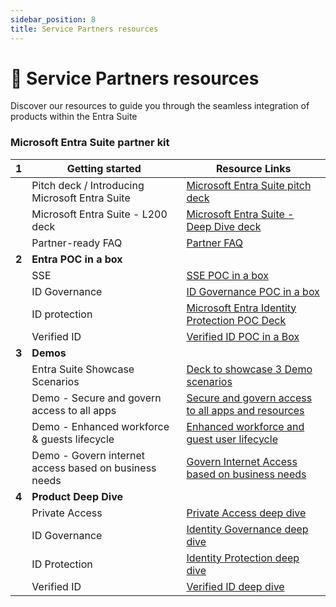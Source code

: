 ```yaml
---
sidebar_position: 8
title: Service Partners resources
---
```


# 🤝 Service Partners resources

Discover our resources to guide you through the seamless integration of products within the Entra Suite

### Microsoft Entra Suite partner kit

| **1** | **Getting started**                        | **Resource Links** |
|---|------------------------------------------------|--------------------|
|   | Pitch deck / Introducing Microsoft Entra Suite | [Microsoft Entra Suite pitch deck](https://livesend.microsoft.com/i/H2hvHYolpt9tohTvCXlMsc___ICFSohdoskrRXvkV5N5xyrbr9ostp1wSRSnwJZascvN481C___P86RyEkT6eH6QhPLUSSIGNyxIhlKVpJyNE7Tm4vaxT7jHVPLUSSIGNbnjIaQJzgecLUSrv___)   |
|   | Microsoft Entra Suite - L200 deck              | [Microsoft Entra Suite - Deep Dive deck](https://livesend.microsoft.com/i/H2hvHYolpt9tohTvCXlMsc___ICFSohdoskrRXvkV5N5wFsPBqBewI25fQ64hIEVQ1YxtqbZ___POTXG9Cr9HI58HXtwzl___lckpPI46ntO___g9J59ldfgx30MVX52yYPiUBSl)   |
|   | Partner-ready FAQ                              |  [Partner FAQ](https://livesend.microsoft.com/i/H2hvHYolpt9tohTvCXlMsc___ICFSohdoskrRXvkV5N5yKbwyauBfKIcVZ___IPLUSSIGNUjG95C___isWRetDXl6k7AMKObSl3UX8en77igRHuenqU0nkMCkKO2f0SjfW07yYLL0dJ5Q)       |
| **2** | **Entra POC in a box**                     |                |
|   | SSE                                            | [SSE POC in a box](https://microsoft.github.io/GlobalSecureAccess/)                              |
|   | ID Governance                                  | [ID Governance POC in a box](https://microsoft.github.io/EntraIDGovernance-Training/)                             |
|   | ID protection                                  | [Microsoft Entra Identity Protection POC Deck](../Assets/Entra_Suite_Microsoft_Identity_Protection_POC_in_a_Box.pptx)              |
|   | Verified ID                                    | [Verified ID POC in a Box](https://github.com/Azure-Samples/active-directory-verifiable-credentials)              |
| **3** | **Demos**                                  |                |
|   | Entra Suite Showcase Scenarios                 | [Deck to showcase 3 Demo scenarios](https://livesend.microsoft.com/i/H2hvHYolpt9tohTvCXlMsc___ICFSohdoskrRXvkV5N5wf___oBYH688qA96LaBeoBKNM7Vn5F7fIVLrS47pqBPRHYoEsXCXl11O5NndFTkbxx___rBWqmSHfjx4DSZPLUSSIGNZvk3bs)         |
|   | Demo - Secure and govern access to all apps    | [Secure and govern access to all apps and resources](https://aka.ms/EntraSuiteDemo1)               |
|   | Demo - Enhanced workforce & guests lifecycle   | [Enhanced workforce and guest user lifecycle](https://aka.ms/EntraSuiteDemo2)               |
|   | Demo - Govern internet access based on business needs    | [Govern Internet Access based on business needs](https://aka.ms/EntraSuiteDemo3)               |
| **4** | **Product Deep Dive**                      |                |
|   | Private Access                                 | [Private Access deep dive](https://livesend.microsoft.com/i/H2hvHYolpt9tohTvCXlMsc___ICFSohdoskrRXvkV5N5zM1O5ALJDaZbQtCaLbEkogpKyAGr0tg4kz27MAUW4JBLFYlyOo45nAAABHhsvx6ycpkq4jwVbBOIJ4d3TPLUSSIGNJ9Sj)         | 
|   | ID Governance                                  | [Identity Governance deep dive](https://livesend.microsoft.com/i/H2hvHYolpt9tohTvCXlMsc___ICFSohdoskrRXvkV5N5y7yZM___bEjazfIPLUSSIGN4___VAJC6zPdRS3FPLUSSIGN1lQNrt0FPLMW2G___iWd8vXbBWDViDPLUSSIGNNy5FkOkfJ8EdMxpl1w2VOUwmHXm5)                |
|   | ID Protection                                  |   [Identity Protection deep dive](https://learn.microsoft.com/en-us/entra/id-protection/overview-identity-protection)              |
|   | Verified ID                                 |   [Verified ID deep dive](https://livesend.microsoft.com/i/tRmxS1jiNEUTSbmDCfUoBkf8fEUmCbSkcSKYu2J144kFmk8ZonVMjAMDrSoz0gmaVOZvE1EMmQ___nXnxC6mwkgGtFELaHW9CVVtBD5z39DYPLUSSIGNrVPLUSSIGNRUo2TQU2vZtxDx0UCG)              |
